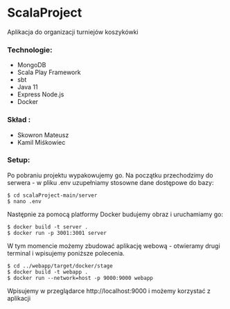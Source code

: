 # ScalaProject

Aplikacja do organizacji turniejów koszykówki

### Technologie:

- MongoDB
- Scala Play Framework
- sbt
- Java 11
- Express Node.js
- Docker

### Skład :

- Skowron Mateusz
- Kamil Miśkowiec

### Setup:

Po pobraniu projektu wypakowujemy go. Na początku przechodzimy do serwera - w pliku .env uzupełniamy stosowne dane dostępowe do bazy:

```
$ cd scalaProject-main/server
$ nano .env
```

Następnie za pomocą platformy Docker budujemy obraz i uruchamiamy go:

```
$ docker build -t server .
$ docker run -p 3001:3001 server
```

W tym momencie możemy zbudować aplikację webową - otwieramy drugi terminal i wpisujemy poniższe polecenia.

```
$ cd ../webapp/target/docker/stage
$ docker build -t webapp .
$ docker run --network=host -p 9000:9000 webapp
```

Wpisujemy w przeglądarce http://localhost:9000 i możemy korzystać z aplikacji
